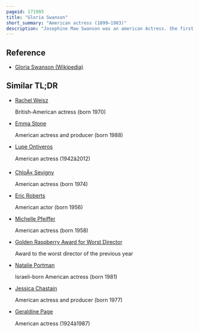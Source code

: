 ```yaml
---
pageid: 171993
title: "Gloria Swanson"
short_summary: "American actress (1899–1983)"
description: "Josephine Mae Swanson was an american Actress. She first achieved fame acting in Dozens of silent Films in the 1920s and was nominated three Times for the Academy Award for Best Actress, most famously for her 1950 Turn in Billy Wilder's Sunset Boulevard, which also earned her a Golden Globe Award."
---
```


## Reference

- [Gloria Swanson (Wikipedia)](https://en.wikipedia.org/?curid=171993)

## Similar TL;DR

- [Rachel Weisz](/tldr/en/rachel-weisz)

  British-American actress (born 1970)

- [Emma Stone](/tldr/en/emma-stone)

  American actress and producer (born 1988)

- [Lupe Ontiveros](/tldr/en/lupe-ontiveros)

  American actress (1942â2012)

- [ChloÃ« Sevigny](/tldr/en/chloe-sevigny)

  American actress (born 1974)

- [Eric Roberts](/tldr/en/eric-roberts)

  American actor (born 1956)

- [Michelle Pfeiffer](/tldr/en/michelle-pfeiffer)

  American actress (born 1958)

- [Golden Raspberry Award for Worst Director](/tldr/en/golden-raspberry-award-for-worst-director)

  Award to the worst director of the previous year

- [Natalie Portman](/tldr/en/natalie-portman)

  Israeli-born American actress (born 1981)

- [Jessica Chastain](/tldr/en/jessica-chastain)

  American actress and producer (born 1977)

- [Geraldine Page](/tldr/en/geraldine-page)

  American actress (1924â1987)
